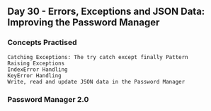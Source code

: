 ## Day 30 - Errors, Exceptions and JSON Data: Improving the Password Manager
### Concepts Practised
    Catching Exceptions: The try catch except finally Pattern
    Raising Exceptions
    IndexError Handling
    KeyError Handling
    Write, read and update JSON data in the Password Manager
### Password Manager 2.0
